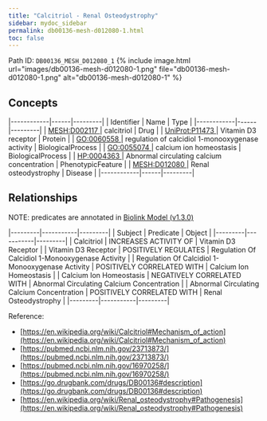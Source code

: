 ```yaml
---
title: "Calcitriol - Renal Osteodystrophy"
sidebar: mydoc_sidebar
permalink: db00136-mesh-d012080-1.html
toc: false 
---
```



Path ID: `DB00136_MESH_D012080_1`
{% include image.html url="images/db00136-mesh-d012080-1.png" file="db00136-mesh-d012080-1.png" alt="db00136-mesh-d012080-1" %}

## Concepts

|------------|------|---------|
| Identifier | Name | Type    |
|------------|------|---------|
| <a href="https://identifiers.org/MESH:D002117">MESH:D002117 </a> | calcitriol | Drug |
| <a href="https://identifiers.org/UniProt:P11473">UniProt:P11473 </a> | Vitamin D3 receptor | Protein |
| <a href="https://identifiers.org/GO:0060558">GO:0060558 </a> | regulation of calcidiol 1-monooxygenase activity | BiologicalProcess |
| <a href="https://identifiers.org/GO:0055074">GO:0055074 </a> | calcium ion homeostasis | BiologicalProcess |
| <a href="https://identifiers.org/HP:0004363">HP:0004363 </a> | Abnormal circulating calcium concentration | PhenotypicFeature |
| <a href="https://identifiers.org/MESH:D012080">MESH:D012080 </a> | Renal osteodystrophy | Disease |
|------------|------|---------|

## Relationships


NOTE: predicates are annotated in <a href="https://github.com/biolink/biolink-model/releases/tag/v1.3.0">Biolink Model (v1.3.0)</a>

|---------|-----------|---------|
| Subject | Predicate | Object  |
|---------|-----------|---------|
| Calcitriol | INCREASES ACTIVITY OF | Vitamin D3 Receptor |
| Vitamin D3 Receptor | POSITIVELY REGULATES | Regulation Of Calcidiol 1-Monooxygenase Activity |
| Regulation Of Calcidiol 1-Monooxygenase Activity | POSITIVELY CORRELATED WITH | Calcium Ion Homeostasis |
| Calcium Ion Homeostasis | NEGATIVELY CORRELATED WITH | Abnormal Circulating Calcium Concentration |
| Abnormal Circulating Calcium Concentration | POSITIVELY CORRELATED WITH | Renal Osteodystrophy |
|---------|-----------|---------|

Reference: 
  - [https://en.wikipedia.org/wiki/Calcitriol#Mechanism_of_action](https://en.wikipedia.org/wiki/Calcitriol#Mechanism_of_action)
  - [https://pubmed.ncbi.nlm.nih.gov/23713873/](https://pubmed.ncbi.nlm.nih.gov/23713873/)
  - [https://pubmed.ncbi.nlm.nih.gov/16970258/](https://pubmed.ncbi.nlm.nih.gov/16970258/)
  - [https://go.drugbank.com/drugs/DB00136#description](https://go.drugbank.com/drugs/DB00136#description)
  - [https://en.wikipedia.org/wiki/Renal_osteodystrophy#Pathogenesis](https://en.wikipedia.org/wiki/Renal_osteodystrophy#Pathogenesis)
